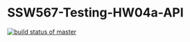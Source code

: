 # SSW567-Testing-HW04a-API

[![build status of master](https://travis-ci.org/ebuczek525/SSW567-Testing-HW04a-API.svg?branch=master)](https://travis-ci.org/ebuczek525/SSW567-Testing-HW04a-API)
